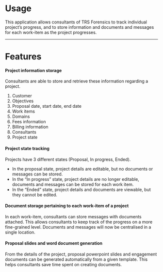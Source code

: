 # Usage

This application allows consultants of TRS Forensics to track individual project’s progress, and to store information and documents and messages for each work-item as the project progresses.
***

# Features


#### Project information storage

Consultants are able to store and retrieve these information regarding a project.
1. Customer 
2. Objectives
3. Proposal date, start date, end date
4. Work items
5. Domains
6. Fees information
7. Billing information
8. Consultants
9. Project state


#### Project state tracking

Projects have 3 different states (Proposal, In progress, Ended).

* In the proposal state, project details are editable, but no documents or messages can be stored.
* In the “In progress” state, project details are no longer editable, documents and messages can be stored for each work item.
* In the “Ended” state, project details and documents are viewable, but they cannot be edited.


#### Document storage pertaining to each work-item of a project

In each work-item, consultants can store messages with documents attached. This allows consultants to keep track of the progress on a more fine-grained level. Documents and messages will now be centralised in a single location.

#### Proposal slides and word document generation

From the details of the project, proposal powerpoint slides and engagement documents can be generated automatically from a given template. This helps consultants save time spent on creating documents.
